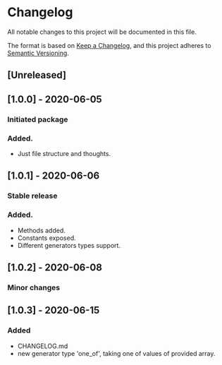 # Changelog
All notable changes to this project will be documented in this file.

The format is based on [Keep a Changelog](https://keepachangelog.com/en/1.0.0/),
and this project adheres to [Semantic Versioning](https://semver.org/spec/v2.0.0.html).

## [Unreleased]

## [1.0.0] - 2020-06-05
### Initiated package
### Added.
- Just file structure and thoughts.

## [1.0.1] - 2020-06-06
### Stable release
### Added.
- Methods added.
- Constants exposed. 
- Different generators types support.

## [1.0.2] - 2020-06-08
### Minor changes

## [1.0.3] - 2020-06-15
### Added
- CHANGELOG.md
- new generator type 'one_of', taking one of values of provided array.